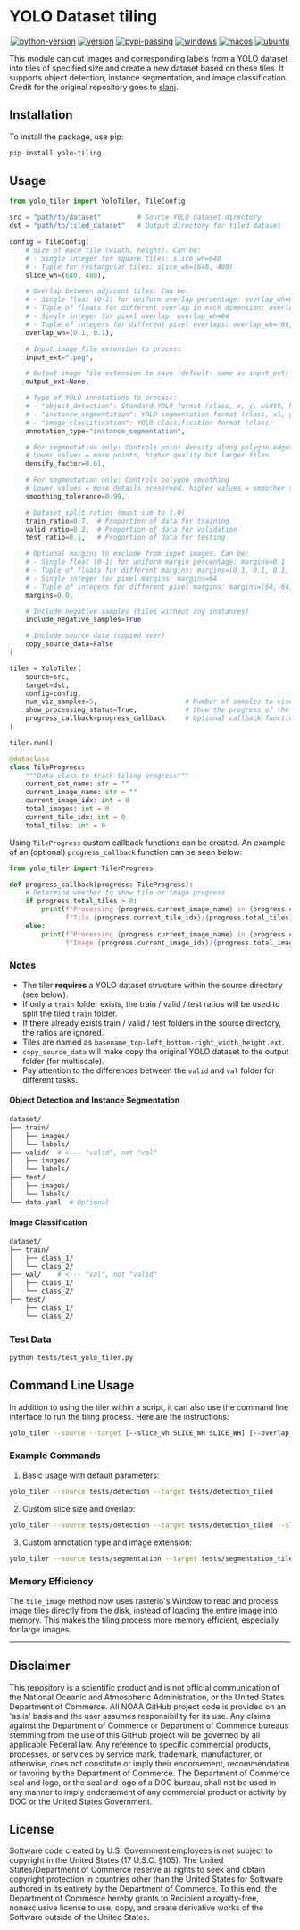 # YOLO Dataset tiling

<div align="center">

[![python-version](https://img.shields.io/pypi/pyversions/yolo-tiling.svg)](https://pypi.org/project/yolo-tiling)
[![version](https://img.shields.io/pypi/v/yolo-tiling.svg)](https://pypi.python.org/pypi/yolo-tiling)
[![pypi-passing](https://github.com/Jordan-Pierce/yolo-tiling/actions/workflows/pypi.yml/badge.svg)](https://pypi.org/project/yolo-tiling)
[![windows](https://github.com/Jordan-Pierce/yolo-tiling/actions/workflows/windows.yml/badge.svg)](https://pypi.org/project/yolo-tiling)
[![macos](https://github.com/Jordan-Pierce/yolo-tiling/actions/workflows/macos.yml/badge.svg)](https://pypi.org/project/yolo-tiling)
[![ubuntu](https://github.com/Jordan-Pierce/yolo-tiling/actions/workflows/ubuntu.yml/badge.svg)](https://pypi.org/project/yolo-tiling)
</div>

This module can cut images and corresponding labels from a YOLO dataset into tiles of specified size and create a
new dataset based on these tiles. It supports object detection, instance segmentation, and image classification. 
Credit for the original repository goes to [slanj](https://github.com/slanj/yolo-tiling).

## Installation

To install the package, use pip:

```bash
pip install yolo-tiling
```

## Usage

```python
from yolo_tiler import YoloTiler, TileConfig

src = "path/to/dataset"         # Source YOLO dataset directory
dst = "path/to/tiled_dataset"   # Output directory for tiled dataset

config = TileConfig(
    # Size of each tile (width, height). Can be:
    # - Single integer for square tiles: slice_wh=640
    # - Tuple for rectangular tiles: slice_wh=(640, 480)
    slice_wh=(640, 480),

    # Overlap between adjacent tiles. Can be:
    # - Single float (0-1) for uniform overlap percentage: overlap_wh=0.1
    # - Tuple of floats for different overlap in each dimension: overlap_wh=(0.1, 0.1)
    # - Single integer for pixel overlap: overlap_wh=64
    # - Tuple of integers for different pixel overlaps: overlap_wh=(64, 48)
    overlap_wh=(0.1, 0.1),

    # Input image file extension to process
    input_ext=".png",

    # Output image file extension to save (default: same as input_ext)
    output_ext=None,

    # Type of YOLO annotations to process:
    # - "object_detection": Standard YOLO format (class, x, y, width, height)
    # - "instance_segmentation": YOLO segmentation format (class, x1, y1, x2, y2, ...)
    # - "image_classification": YOLO classification format (class)
    annotation_type="instance_segmentation",

    # For segmentation only: Controls point density along polygon edges
    # Lower values = more points, higher quality but larger files
    densify_factor=0.01,

    # For segmentation only: Controls polygon smoothing
    # Lower values = more details preserved, higher values = smoother shapes
    smoothing_tolerance=0.99,

    # Dataset split ratios (must sum to 1.0)
    train_ratio=0.7,  # Proportion of data for training
    valid_ratio=0.2,  # Proportion of data for validation
    test_ratio=0.1,   # Proportion of data for testing

    # Optional margins to exclude from input images. Can be:
    # - Single float (0-1) for uniform margin percentage: margins=0.1
    # - Tuple of floats for different margins: margins=(0.1, 0.1, 0.1, 0.1)
    # - Single integer for pixel margins: margins=64
    # - Tuple of integers for different pixel margins: margins=(64, 64, 64, 64)
    margins=0.0,

    # Include negative samples (tiles without any instances)
    include_negative_samples=True

    # Include source data (copied over)
    copy_source_data=False
)

tiler = YoloTiler(
    source=src,
    target=dst,
    config=config,
    num_viz_samples=5,                      # Number of samples to visualize
    show_processing_status=True,            # Show the progress of the tiling process
    progress_callback=progress_callback     # Optional callback function to report progress (see below)
)

tiler.run()
```

```python
@dataclass
class TileProgress:
    """Data class to track tiling progress"""
    current_set_name: str = ""
    current_image_name: str = ""
    current_image_idx: int = 0
    total_images: int = 0
    current_tile_idx: int = 0  
    total_tiles: int = 0  
```

Using `TileProgress` custom callback functions can be created. An example of an (optional) `progress_callback` function 
can be seen below:

```python
from yolo_tiler import TilerProgress

def progress_callback(progress: TileProgress):
    # Determine whether to show tile or image progress
    if progress.total_tiles > 0:
        print(f"Processing {progress.current_image_name} in {progress.current_set_name} set: "
              f"Tile {progress.current_tile_idx}/{progress.total_tiles}")
    else:
        print(f"Processing {progress.current_image_name} in {progress.current_set_name} set: "
              f"Image {progress.current_image_idx}/{progress.total_images}")

```

### Notes

- The tiler **requires** a YOLO dataset structure within the source directory (see below). 
- If only a `train` folder exists, the train / valid / test ratios will be used to split the tiled `train` folder.
- If there already exists train / valid / test folders in the source directory, the ratios are ignored.
- Tiles are named as `basename_top-left_bottom-right_width_height.ext`.
- `copy_source_data` will make copy the original YOLO dataset to the output folder (for multiscale).
- Pay attention to the differences between the `valid` and `val` folder for different tasks.

#### Object Detection and Instance Segmentation

```bash
dataset/
├── train/
│   ├── images/
│   └── labels/
├── valid/  # <--- "valid", not "val"
│   ├── images/
│   └── labels/
├── test/
│   ├── images/
│   └── labels/
└── data.yaml  # Optional
```

#### Image Classification

```bash
dataset/
├── train/
│   ├── class_1/
│   └── class_2/
├── val/    # <--- "val", not "valid"
│   ├── class_1/
│   └── class_2/
├── test/
    ├── class_1/
    └── class_2/
```

### Test Data

```bash
python tests/test_yolo_tiler.py
```

## Command Line Usage

In addition to using the tiler within a script, it can also use the command line interface to run the tiling process. 
Here are the instructions:

```bash
yolo_tiler --source --target [--slice_wh SLICE_WH SLICE_WH] [--overlap_wh OVERLAP_WH OVERLAP_WH] [--input_ext INPUT_EXT] [--output_ext OUTPUT_EXT] [--annotation_type ANNOTATION_TYPE] [--densify_factor DENSIFY_FACTOR] [--smoothing_tolerance SMOOTHING_TOLERANCE] [--train_ratio TRAIN_RATIO] [--valid_ratio VALID_RATIO] [--test_ratio TEST_RATIO] [--margins MARGINS] [--include_negative_samples INCLUDE_NEGATIVE_SAMPLES]
```

### Example Commands

1. Basic usage with default parameters:
```bash
yolo_tiler --source tests/detection --target tests/detection_tiled
```

2. Custom slice size and overlap:
```bash
yolo_tiler --source tests/detection --target tests/detection_tiled --slice_wh 640 480 --overlap_wh 0.1 0.1
```

3. Custom annotation type and image extension:
```bash
yolo_tiler --source tests/segmentation --target tests/segmentation_tiled --annotation_type instance_segmentation --input_ext .jpg --output_ext .png
```

### Memory Efficiency

The `tile_image` method now uses rasterio's Window to read and process image tiles directly from the disk, instead of loading the entire image into memory. This makes the tiling process more memory efficient, especially for large images.

---
## Disclaimer

This repository is a scientific product and is not official communication of the National
Oceanic and Atmospheric Administration, or the United States Department of Commerce. All NOAA
GitHub project code is provided on an 'as is' basis and the user assumes responsibility for its
use. Any claims against the Department of Commerce or Department of Commerce bureaus stemming from
the use of this GitHub project will be governed by all applicable Federal law. Any reference to
specific commercial products, processes, or services by service mark, trademark, manufacturer, or
otherwise, does not constitute or imply their endorsement, recommendation or favoring by the
Department of Commerce. The Department of Commerce seal and logo, or the seal and logo of a DOC
bureau, shall not be used in any manner to imply endorsement of any commercial product or activity
by DOC or the United States Government.


## License

Software code created by U.S. Government employees is not subject to copyright in the United States
(17 U.S.C. §105). The United States/Department of Commerce reserve all rights to seek and obtain
copyright protection in countries other than the United States for Software authored in its
entirety by the Department of Commerce. To this end, the Department of Commerce hereby grants to
Recipient a royalty-free, nonexclusive license to use, copy, and create derivative works of the
Software outside of the United States.
